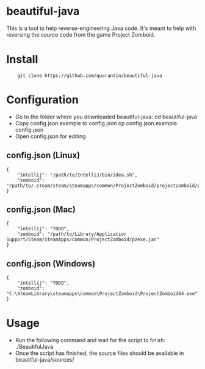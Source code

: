 # beautiful-java
This is a tool to help reverse-engineering Java code. It's meant to help with reversing the source code from the game Project Zomboid.

# Install
		git clone https://github.com/quarantin/beautiful-java

# Configuration
- Go to the folder where you downloaded beautiful-java:
		cd beautiful-java
- Copy config.json.example to config.json
		cp config.json.example config.json
- Open config.json for editing
## config.json (Linux)
	{
		"intellij": "/path/to/IntelliJ/bin/idea.sh",
		"zomboid": "/path/to/.steam/steam/steamapps/common/ProjectZomboid/projectzomboid/pzexe.jar"
	}
## config.json (Mac)
	{
		"intellij": "TODO",
		"zomboid": "/path/to/Library/Application Support/Steam/SteamApps/common/ProjectZomboid/pzexe.jar"
	}
## config.json (Windows)
	{
		"intellij": "TODO",
		"zomboid":  "C:\SteamLibrary\steamapps\common\ProjectZomboid\ProjectZomboid64.exe"
	}

# Usage
- Run the following command and wait for the script to finish:
		./BeautifulJava
- Once the script has finished, the source files should be available in beautiful-java/sources/

